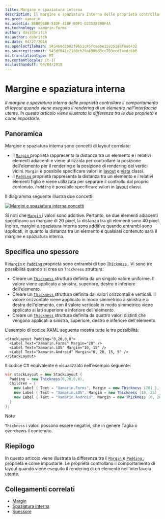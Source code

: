 ```yaml
---
title: Margine e spaziatura interna
description: Il margine e spaziatura interna delle proprietà controllare il comportamento di layout quando viene eseguito il rendering di un elemento nell'interfaccia utente. In questo articolo viene illustrata la differenza tra le due proprietà e come impostarle.
ms.prod: xamarin
ms.assetid: BEB096BB-51DF-410F-B0F1-D235287B0F4A
ms.technology: xamarin-forms
author: davidbritch
ms.author: dabritch
ms.date: 04/27/2016
ms.openlocfilehash: 545468d3b02f9651c45fcaebe159351aafea6432
ms.sourcegitcommit: 945df041e2180cb20af08b83cc703ecd1aedc6b0
ms.translationtype: MT
ms.contentlocale: it-IT
ms.lasthandoff: 04/04/2018
---
```

# <a name="margin-and-padding"></a>Margine e spaziatura interna

_Il margine e spaziatura interna delle proprietà controllare il comportamento di layout quando viene eseguito il rendering di un elemento nell'interfaccia utente. In questo articolo viene illustrata la differenza tra le due proprietà e come impostarle._

## <a name="overview"></a>Panoramica

Margine e spaziatura interna sono concetti di layout correlate:

- Il [ `Margin` ](https://developer.xamarin.com/api/property/Xamarin.Forms.View.Margin/) proprietà rappresenta la distanza tra un elemento e i relativi elementi adiacenti e viene utilizzata per controllare la posizione dell'elemento per il rendering e la posizione di rendering dei vertici vicini. `Margin` è possibile specificare valori in [layout](~/xamarin-forms/user-interface/controls/layouts.md) e [vista](~/xamarin-forms/user-interface/controls/views.md) classi.
- Il [ `Padding` ](https://developer.xamarin.com/api/property/Xamarin.Forms.Layout.Padding/) proprietà rappresenta la distanza tra un elemento e i relativi elementi figlio e viene utilizzata per separare il controllo dal proprio contenuto. `Padding` è possibile specificare valori in [layout](~/xamarin-forms/user-interface/controls/layouts.md) classi.

Il diagramma seguente illustra due concetti:

[![](margin-and-padding-images/margins-and-padding-sml.png "Margini e spaziatura interna concetti")](margin-and-padding-images/margins-and-padding.png#lightbox "concetti di spaziatura interna e margini")

Si noti che [ `Margin` ](https://developer.xamarin.com/api/property/Xamarin.Forms.View.Margin/) i valori sono additive. Pertanto, se due elementi adiacenti specificano un margine di 20 pixel, la distanza tra gli elementi sono 40 pixel. Inoltre, margini e spaziatura interna sono additive quando entrambi sono applicati, in quanto la distanza tra un elemento e qualsiasi contenuto sarà il margine e spaziatura interna.

## <a name="specifying-a-thickness"></a>Specifica uno spessore

Il [ `Margin` ](https://developer.xamarin.com/api/property/Xamarin.Forms.View.Margin/) e [ `Padding` ](https://developer.xamarin.com/api/property/Xamarin.Forms.Layout.Padding/) proprietà sono entrambi di tipo [ `Thickness` ](https://developer.xamarin.com/api/type/Xamarin.Forms.Thickness/). Vi sono tre possibilità quando si crea un `Thickness` struttura:

- Creare un [ `Thickness` ](https://developer.xamarin.com/api/type/Xamarin.Forms.Thickness/) struttura definita da un singolo valore uniforme. Il valore viene applicato a sinistra, superiore, destro e inferiore dell'elemento.
- Creare un [ `Thickness` ](https://developer.xamarin.com/api/type/Xamarin.Forms.Thickness/) struttura definita dai valori orizzontali e verticali. Il valore orizzontale viene applicato in modo simmetrico a sinistra e a destra dell'elemento, con il valore verticale in modo simmetrico viene applicato ai lati superiore e inferiore dell'elemento.
- Creare un [ `Thickness` ](https://developer.xamarin.com/api/type/Xamarin.Forms.Thickness/) struttura definita da quattro valori distinti che vengono applicati a sinistra, superiore, destro e inferiore dell'elemento.

L'esempio di codice XAML seguente mostra tutte le tre possibilità:

```xaml
<StackLayout Padding="0,20,0,0">
  <Label Text="Xamarin.Forms" Margin="20" />
  <Label Text="Xamarin.iOS" Margin="10, 15" />
  <Label Text="Xamarin.Android" Margin="0, 20, 15, 5" />
</StackLayout>
```

Il codice C# equivalente è visualizzato nell'esempio seguente:

```csharp
var stackLayout = new StackLayout {
  Padding = new Thickness(0,20,0,0),
  Children = {
    new Label { Text = "Xamarin.Forms", Margin = new Thickness (20) },
    new Label { Text = "Xamarin.iOS", Margin = new Thickness (10, 25) },
    new Label { Text = "Xamarin.Android", Margin = new Thickness (0, 20, 15, 5) }
  }
};
```

> [!NOTE]
> `Thickness` i valori possono essere negativi, che in genere Taglia o overdraws il contenuto.

## <a name="summary"></a>Riepilogo

In questo articolo viene illustrata la differenza tra il [ `Margin` ](https://developer.xamarin.com/api/property/Xamarin.Forms.View.Margin/) e [ `Padding` ](https://developer.xamarin.com/api/property/Xamarin.Forms.Layout.Padding/) , proprietà e come impostarle. Le proprietà controllano il comportamento di layout quando viene eseguito il rendering di un elemento nell'interfaccia utente.


## <a name="related-links"></a>Collegamenti correlati

- [Margin](https://developer.xamarin.com/api/property/Xamarin.Forms.View.Margin/)
- [Spaziatura interna](https://developer.xamarin.com/api/property/Xamarin.Forms.Layout.Padding/)
- [Spessore](https://developer.xamarin.com/api/type/Xamarin.Forms.Thickness/)
